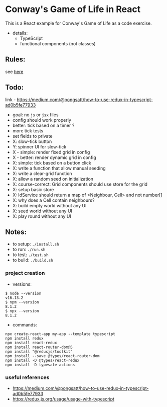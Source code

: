 
Conway's Game of Life in React
=========

This is a React example for Conway's Game of Life as a code exercise.

* details:
    - TypeScript
    - functional components (not classes)

Rules:
---------

see [here](https://en.wikipedia.org/wiki/Conway%27s_Game_of_Life)

Todo:
---------

link - https://medium.com/@pongsatt/how-to-use-redux-in-typescript-ad0b5fe77933

* goal: no `js` or `jsx` files
* config should work properly 
* better: tick based on a timer ?
* more tick tests
* set fields to private
* X: slow-tick button
* Y: spinner UI for slow-tick
* X - simple: render fixed grid in config
* X - better: render dynamic grid in config
* X: simple: tick based on a button click
* X: write a function that allow manual seeding
* X: write a clear-grid function
* X: allow a random seed on initialization
* X: course-correct: Grid components should use store for the grid
* X: setup basic store
* X: IdService should return a map of <Neighbour, Cell> and not number[]
* X: why does a Cell contain neighbours?
* X: build empty world without any UI
* X: seed world without any UI
* X: play round without any UI

Notes:
---------

* to setup: `./install.sh`
* to run: `./run.sh`
* to test: `./test.sh`
* to build: `./build.sh`

### project creation

* versions:
```
$ node --version
v16.13.2
$ npm --version
8.1.2
$ npx --version
8.1.2
```

* commands:
```
npx create-react-app my-app --template typescript
npm install redux
npm install react-redux
npm install react-router-dom@5
npm install "@reduxjs/toolkit"
npm install --save @types/react-router-dom
npm install -D @types/react-redux
npm install -D typesafe-actions
```

### useful references

* https://medium.com/@pongsatt/how-to-use-redux-in-typescript-ad0b5fe77933
*  https://redux.js.org/usage/usage-with-typescript


